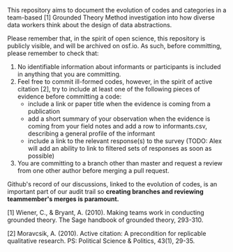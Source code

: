 This repository aims to document the evolution of codes and categories in a team-based [1] Grounded Theory
Method investigation into how diverse data workers think about the design of data abstractions.

Please remember that, in the spirit of open science, this repository is publicly visible, and will be
archived on osf.io. As such, before committing, please remember to check that:

1. No identifiable information about informants or participants is included in anything that you are
   committing.
2. Feel free to commit ill-formed codes, however, in the spirit of active citation [2], try to include at
   least one of the following pieces of evidence before committing a code:
   - include a link or paper title when the evidence is coming from a publication
   - add a short summary of your observation when the evidence is coming from your field notes and add
     a row to informants.csv, describing a general profile of the informant
   - include a link to the relevant response(s) to the survey (TODO: Alex will add an ability to link to
     filtered sets of responses as soon as possible)
3. You are committing to a branch other than master and request a review from one other author before merging a pull request.

Github's record of our discussions, linked to the evolution of codes, is an important part of our audit trail
so **creating branches and reviewing teammember's merges is paramount.**

[1] Wiener, C., & Bryant, A. (2010). Making teams work in conducting grounded theory. The Sage handbook
    of grounded theory, 293-310.

[2] Moravcsik, A. (2010). Active citation: A precondition for replicable qualitative research. PS: Political
    Science & Politics, 43(1), 29-35.
